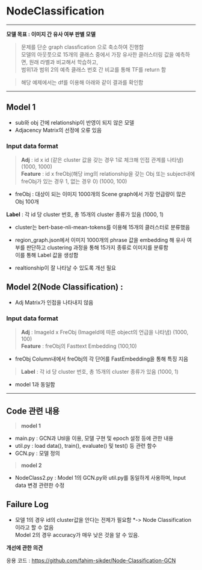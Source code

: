 # NodeClassification

----
> 
**모델 목표 : 이미지 간 유사 여부 판별 모델**
  
> 문제를 단순 graph classfication 으로 축소하여 진행함  
> 모델의 아웃풋으로 15개의 클래스 중에서 가장 유사한 클러스터링 값을 예측하면, 원래 라벨과 비교해서 학습하고,  
범위1과 범위 2의 예측 클래스 번호 간 비교를 통해 TF를 return 함   

> 해당 예제에서는 df를 이용해 아래와 같이 결과를 확인함
> 
---


> 

## Model 1
- sub와 obj  간에 relationship이 반영이 되지 않은 모델  
- Adjacency Matrix의 선정에 오류 있음
>   


### **Input data format**
> **Adj** : id x id (같은 cluster 값을 갖는 경우 1로 체크해 인접 관계를 나타냄) (1000, 1000)  
**Feature** : id x freObj(해당 img의 relationship을 갖는 Obj 또는 subject내에  freObj가 있는 경우 1, 없는 경우 0) (1000, 100)  
   - freObj : 대상이 되는 이미지 1000개의 Scene graph에서 가장 언급량이 많은 Obj 100개      
>   
**Label** : 각 id 당 cluster 번호, 총 15개의 cluster 종류가 있음 (1000, 1)    
  - cluster는 bert-base-nli-mean-tokens를 이용해 15개의 클러스터로 분류했음   
  - region_graph.json에서 이미지 1000개의 phrase 값을 embedding 해 유사 여부를 판단하고 clustering 과정을 통해 15가지 종류로 이미지를 분류함    
      이를 통해 Label 값을 생성함  
- realtionship이 잘 나타날 수 있도록 개선 필요
   
  
  > 



## Model 2(Node Classification) : 
- Adj Matrix가 인접을 나타내지 않음   

### **Input data format**
> **Adj** : ImageId x FreObj (ImageId에 따른 object의 언급을 나타냄) (1000, 100)  
**Feature** : freObj의 Fasttext Embedding (100,10)
   - freObj Column내에서 freObj의 각 단어를 FastEmbedding을 통해 특징 지음 
> 
>**Label** : 각 id 당 cluster 번호, 총 15개의 cluster 종류가 있음 (1000, 1)   
  - model 1과 동일함
  
  >

----  
> 
## Code 관련 내용
> **model 1**
- main.py  : GCN과 Util을 이용, 모델 구현 및 epoch 설정 등에 관한 내용
- util.py :  load data(), train(), evaluate() 및 test() 등 관련 함수
- GCN.py : 모델 정의
>
> **model 2**
- NodeClass2.py : Model 1의 GCN.py와 util.py를 동일하게 사용하며, Input data 변경 관련한 수정
  

>


## **Failure Log**

- 모델 1의 경우 id의 cluster값을 안다는 전제가 필요함 *-> Node Classification이라고 할 수 없음  
Model 2의 경우 accuracy가 매우 낮은 것을 알 수 있음.


**개선에 관한 의견**





>

응용 코드 : https://github.com/fahim-sikder/Node-Classification-GCN


